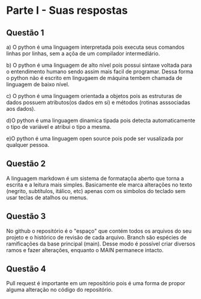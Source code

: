 # Parte I - Suas respostas

## Questão 1

a) O python é uma linguagem interpretada pois executa seus comandos linhas por linhas, sem a açõa de um compilador intermediário.

b) O python é uma linguagem de alto nível pois possui sintaxe voltada para o entendimento humano sendo assim mais facil de programar. Dessa forma o python não é escrito em lingugaem de máquina tembem chamada de linguagem de baixo nível.

c) O python é uma linguagem orientada a objetos pois as estruturas de dados possuem atributos(os dados em si) e métodos (rotinas asssociadas aos dados).

d)O python é uma linguagem dinamica tipada pois detecta automaticamente o tipo de variável e atribui o tipo a mesma.

e)O python é uma linguagem open source pois pode ser vusalizada por qualquer pessoa.

## Questão 2
A linguagem markdown é um sistema de formataçõa aberto que torna a escrita e a leitura mais simples. Basicamente ele marca alterações no texto (negrito, subtítulos, itálico, etc) apenas com os simbolos do teclado sem usar teclas de atalhos ou menus.

## Questão 3
No github o repositório é o "espaço" que contém todos os arquivos do seu projeto e o histórico de revisão de cada arquivo. 
Branch são espécies de ramificações da base principal (main). Desse modo é possível criar diversos ramos e fazer alterações, enquanto o MAIN permanece intacto.

## Questão 4
Pull request é importante em um repositório pois é uma forma de propor alguma alteração no código do repositório.
